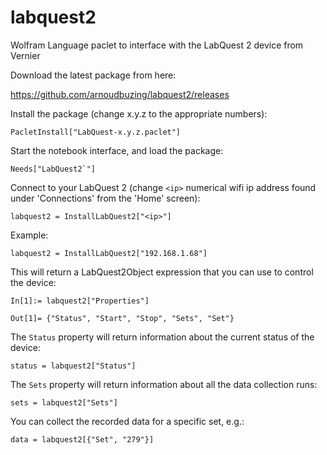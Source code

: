 # labquest2
Wolfram Language paclet to interface with the LabQuest 2 device from Vernier

Download the latest package from here:

https://github.com/arnoudbuzing/labquest2/releases

Install the package (change x.y.z to the appropriate numbers):

    PacletInstall["LabQuest-x.y.z.paclet"]

Start the notebook interface, and load the package:

    Needs["LabQuest2`"]
    
Connect to your LabQuest 2 (change `<ip>` numerical wifi ip address found under 'Connections' from the 'Home' screen):

    labquest2 = InstallLabQuest2["<ip>"]
    
Example:
 
    labquest2 = InstallLabQuest2["192.168.1.68"]
    
This will return a LabQuest2Object expression that you can use to control the device:

    In[1]:= labquest2["Properties"]

    Out[1]= {"Status", "Start", "Stop", "Sets", "Set"}
    
The `Status` property will return information about the current status of the device:

    status = labquest2["Status"]
    
The `Sets` property will return information about all the data collection runs:

    sets = labquest2["Sets"]
    
You can collect the recorded data for a specific set, e.g.:

    data = labquest2[{"Set", "279"}]
    
    
    
